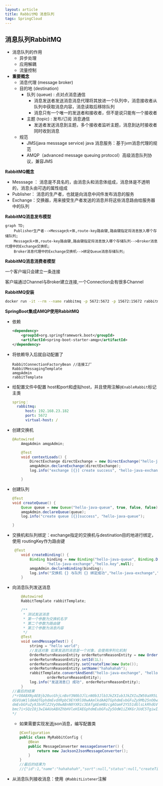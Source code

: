 ```yaml
---
layout: article
title: RabbitMQ 消息队列
tags: SpringCloud
---
```


## 消息队列RabbitMQ

- 消息队列的作用
  - 异步处理
  - 应用解耦
  - 流量控制
- **重要概念**
  - 消息代理 (message broker)
  - 目的地 (destination)
    - 队列 (queue) : 点对点消息通信
      - 消息发送者发送消息消息代理将其放进一个队列中，消息接收者从队列中获取消息内容，消息读取后移除队列
      - 消息只有一个唯一的发送者和接收者，但不是说只能有一个接收者
    - 主题 (topic) : 发布/订阅 消息通信
      - 发送者发送消息到主题，多个接收者监听主题，消息到达时接收者同时收到消息
  - 规范
    - JMS(java messsage service) java 消息服务：基于jvm消息代理的规范
    - AMQP（advanced message queuing protocol）高级消息队列协议，兼容JMS 

**RabbitMQ概念**

- Messsage ： 消息是不具名的，由消息头和消息体组成，消息体是不透明的，消息头由可选的属性组成
- Publisher： 消息的生产者，也就是向消息中间件发布消息的服务
- Exchange：交换器，用来接受生产者发送的消息并将这些消息路由给服务器中的队列

**RabbitMQ消息发布模型**

```mermaid
graph TD;
    Publisher生产者-->Message头+体,route-key路由键,路由键指定将消息放入哪个存储队列;
    Message头+体,route-key路由键,路由键指定将消息放入哪个存储队列-->Broker消息代理中的Exchange交换机;
    Broker消息代理中的Exchange交换机-->绑定Queue消息存储队列;
```

**RabbitMQ消息消费者模型**

一个客户端只会建立一条连接

客户端通过Channel与Broker建立连接,一个Connection会有很多Channel

**RabbitMQ安装**

```bash
docker run -it --rm --name rabbitmq -p 5672:5672 -p 15672:15672 rabbitmq:3.9-management
```

**SpringBoot集成AMQP使用RabbitMQ**

- 依赖

  ```xml
  <dependency>
      <groupId>org.springframework.boot</groupId>
      <artifactId>spring-boot-starter-amqp</artifactId>
  </dependency>
  ```

- 将依赖导入后就自动配置了

  ```
  RabbitConnectionFactoryBean //连接工厂
  RabbitMessagingTemplate
  amqpAdmin
  rabbitTemplate
  ```

- 给配置文件中配置 host和port和虚拟host，并且使用注解`@EnableRabbit`标记主类

  ```yaml
  spring：
  	rabbitmq:
      	host: 192.168.23.182
  	    port: 5672
      	virtual-host: /
  ```

- 创建交换机

  ```java
  @Autowired
      AmqpAdmin amqpAdmin;
  
      @Test
      void contextLoads() {
          DirectExchange directExchange = new DirectExchange("hello-java-exchange", true, false);
          amqpAdmin.declareExchange(directExchange);
          log.info("exchange [{}] create success", "hello-java-exchange");
  
      }
  ```

- 创建队列

  ```java
  @Test
  void createQueue() {
      Queue queue = new Queue("hello-java-queue", true, false, false);
      amqpAdmin.declareQueue(queue);
      log.info("create queue [{}]success", "hello-java-queue");
  
  }
  ```

- 交换机和队列绑定：exchange指定的交换机与destination目的地进行绑定，使用 routingKey作为路由键

  ```java
   @Test
      void createBinding() {
          Binding binding = new Binding("hello-java-queue", Binding.DestinationType.QUEUE,
                  "hello-java-exchange","hello.key",null);
          amqpAdmin.declareBinding(binding);
          log.info("交换机 {} 与队列 {} 绑定成功","hello-java-exchange","hello-java-queue");
      }
  ```

- 向消息队列发送消息

  ```java
      @Autowired
      RabbitTemplate rabbitTemplate;

      /**
       * 测试发送消息
       * 第一个参数为交换机名字
       * 第二个参数为路由键
       * 第三个参数为消息内容
       */
      @Test
      void sendMessageTest() {
          string = "hello world";
          //发送对象 如果发送的消息是一个对象，会使用序列化机制
          OrderReturnReasonEntity orderReturnReasonEntity = new OrderReturnReasonEntity();
          orderReturnReasonEntity.setId(1L);
          orderReturnReasonEntity.setCreateTime(new Date());
          orderReturnReasonEntity.setName("hahahahah");
          rabbitTemplate.convertAndSend("hello-java-exchange", "hello.key",
                  orderReturnReasonEntity);
          log.info("发送消息{} 成功", orderReturnReasonEntity);
      }
  //最后的结果
  /*rO0ABXNyAEBjb20ucGhjLnBoY3N0b3JlLnN0b3Jlb3JkZXIub3JkZXIuZW50aXR5Lk9yZGVyUmV0dXJuUmVhc29uRW50aXR5AAAAAAAAAAECAAVMAApjcmVh
  dGVUaW1ldAAQTGphdmEvdXRpbC9EYXRlO0wAAmlkdAAQTGphdmEvbGFuZy9Mb25nO0wABG5hbWV0ABJMamF2YS9sYW5nL1N0cmluZztMAARzb3J0dAATTGph
  dmEvbGFuZy9JbnRlZ2VyO0wABnN0YXR1c3EAfgAEeHBzcgAOamF2YS51dGlsLkRhdGVoaoEBS1l0GQMAAHhwdwgAAAF7Lr+OdHhzcgAOamF2YS5sYW5nLkxv
  bmc7i+SQzI8j3wIAAUoABXZhbHVleHIAEGphdmEubGFuZy5OdW1iZXKGrJUdC5TgiwIAAHhwAAAAAAAAAAF0AAloYWhhaGFoYWhwcA==
  */
  ```
  
  - 如果需要实现发送json消息，编写配置类
  
    ```java
    @Configuration
    public class MyRabbitConfig {
        @Bean
        public MessageConverter messageConverter() {
            return new Jackson2JsonMessageConverter();
        }
    }
    //最后的结果为
    //{"id":1,"name":"hahahahah","sort":null,"status":null,"createTime":1628577383709}
    ```
  
- 从消息队列接收消息：使用` @RabbitListener`注解 

